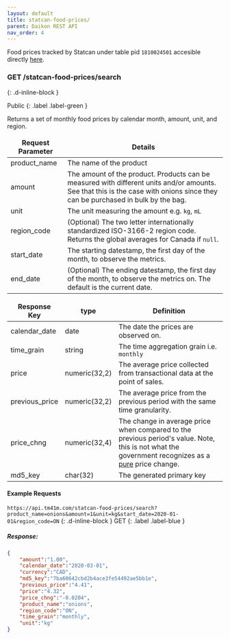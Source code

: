 ```yaml
---
layout: default
title: statcan-food-prices/
parent: Daikon REST API
nav_order: 4
---
```


Food prices tracked by Statcan under table pid `1810024501` accesible directly [here](https://www150.statcan.gc.ca/t1/tbl1/en/tv.action?pid=1810024501).

<style>
td, th {
   border: none!important;
}
</style>

### GET /statcan-food-prices/search ###
{: .d-inline-block }

Public
{: .label .label-green }

Returns a set of monthly food prices by calendar month, amount, unit, and region.

| Request Parameter      | Details |
| ----------- | ----------- |
| product_name      | The name of the product |
| amount            | The amount of the product. Products can be measured with different units and/or amounts. See that this is the case with onions since they can be purchased in bulk by the bag.  |
| unit              | The unit measuring the amount e.g. `kg`, `mL` |
| region_code     | (Optional) The two letter internationally standardized ISO-3166-2 region code. Returns the global averages for Canada if `null`. | 
| start_date      | The starting datestamp, the first day of the month, to observe the metrics. |
| end_date        | (Optional) The ending datestamp, the first day of the month, to observe the metrics on. The default is the current date. | 

| Response Key      | type | Definition |
| ----------- | ----------- |----------- |
| calendar_date      | date | The date the prices are observed on. |
| time_grain         | string | The time aggregation grain i.e. `monthly` |
| price              | numeric(32,2) | The average price collected from transactional data at the point of sales. |
| previous_price     | numeric(32,2) | The average price from the previous period with the same time granularity. |
| price_chng         | numeric(32,4) | The change in average price when compared to the previous period's value. Note, this is not what the government recognizes as a [pure](https://www.statcan.gc.ca/en/subjects-start/prices_and_price_indexes/consumer_price_indexes/faq) price change. 
| md5_key | char(32) | The generated primary key

#### Example Requests ####
`https://api.tm41m.com/statcan-food-prices/search?product_name=onions&amount=1&unit=kg&start_date=2020-01-01&region_code=ON`
{: .d-inline-block }
GET
{: .label .label-blue }

##### Response: #####

```json
{
    "amount":"1.00",
    "calendar_date":"2020-03-01",
    "currency":"CAD",
    "md5_key":"7ba60642cbd2b4ace3fe54492ae5bb1e",
    "previous_price":"4.41",
    "price":"4.32",
    "price_chng":"-0.0204",
    "product_name":"onions",
    "region_code":"ON",
    "time_grain":"monthly",
    "unit":"kg"
}
```
